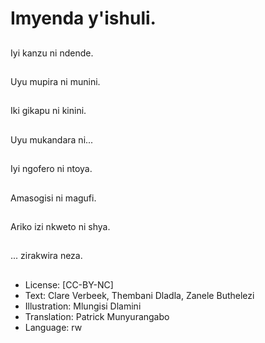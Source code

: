 # Imyenda y'ishuli.

##
Iyi kanzu ni ndende.

##
Uyu mupira ni munini.

##
Iki gikapu ni kinini.

##
Uyu mukandara ni...

##
Iyi ngofero ni ntoya.

##
Amasogisi ni magufi.

##
Ariko izi nkweto ni shya.

##
... zirakwira neza.

##
* License: [CC-BY-NC]
* Text: Clare Verbeek, Thembani Dladla, Zanele Buthelezi
* Illustration: Mlungisi Dlamini
* Translation: Patrick Munyurangabo
* Language: rw
